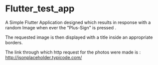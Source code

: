 # Flutter_test_app

A Simple Flutter Application designed which results in response with a random Image when ever the "Plus-Sign" is pressed .

The requested image is then displayed with a title inside an appropriate borders.


The link through which http request for the photos were made is :  http://jsonplaceholder.typicode.com/



